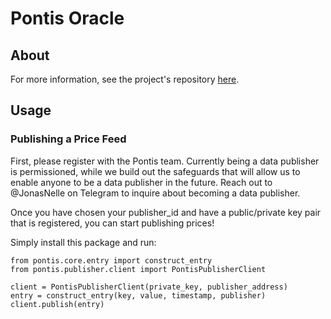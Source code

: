 # Pontis Oracle

## About

For more information, see the project's repository [here](https://github.com/42labs/Pontis).

## Usage

### Publishing a Price Feed

First, please register with the Pontis team. Currently being a data publisher is permissioned, while we build out the safeguards that will allow us to enable anyone to be a data publisher in the future. Reach out to @JonasNelle on Telegram to inquire about becoming a data publisher.

Once you have chosen your publisher_id and have a public/private key pair that is registered, you can start publishing prices!

Simply install this package and run:

```
from pontis.core.entry import construct_entry
from pontis.publisher.client import PontisPublisherClient

client = PontisPublisherClient(private_key, publisher_address)
entry = construct_entry(key, value, timestamp, publisher)
client.publish(entry)
```